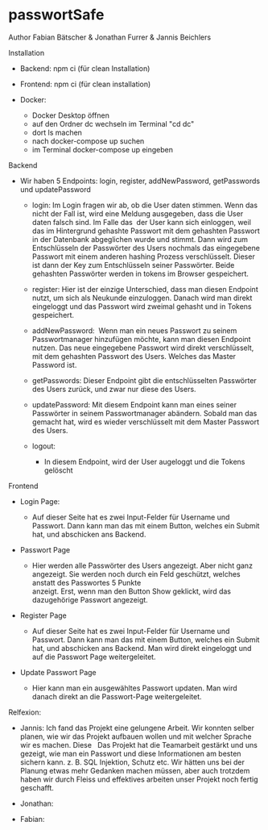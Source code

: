 # passwortSafe

Author Fabian Bätscher & Jonathan Furrer & Jannis Beichlers

Installation

- Backend: npm ci (für clean Installation)
- Frontend: npm ci (für clean installation)

- Docker:
  - Docker Desktop öffnen
  - auf den Ordner dc wechseln im Terminal "cd dc"
  - dort ls machen
  - nach docker-compose up suchen
  - im Terminal docker-compose up eingeben

Backend

- Wir haben 5 Endpoints: login, register, addNewPassword,
  getPasswords und updatePassword

  - login:
    Im Login fragen wir ab, ob die User daten stimmen. Wenn das nicht der Fall ist, wird eine Meldung ausgegeben, dass die User daten falsch sind. Im Falle das
     der User kann sich einloggen, weil das im Hintergrund gehashte Passwort mit dem gehashten Passwort in der Datenbank abgeglichen wurde und stimmt. Dann wird zum  
     Entschlüsseln der Passwörter des Users nochmals das eingegebene Passwort mit einem anderen hashing Prozess verschlüsselt. Dieser ist dann der Key zum Entschlüsseln seiner Passwörter. Beide gehashten Passwörter werden in tokens im Browser gespeichert.

  - register:
    Hier ist der einzige Unterschied, dass man diesen Endpoint nutzt, um sich als Neukunde einzuloggen. Danach wird man direkt eingeloggt und das Passwort wird zweimal gehasht und in Tokens gespeichert.

  - addNewPassword:
     Wenn man ein neues Passwort zu seinem Passwortmanager hinzufügen möchte, kann man diesen Endpoint nutzen. Das neue eingegebene Passwort wird direkt verschlüsselt,
    mit dem gehashten Passwort des Users. Welches das Master Password ist.

  - getPasswords:
    Dieser Endpoint gibt die entschlüsselten Passwörter des Users zurück, und zwar nur diese des Users.

  - updatePassword:
    Mit diesem Endpoint kann man eines seiner Passwörter in seinem Passwortmanager abändern. Sobald man das gemacht hat, wird es wieder verschlüsselt mit dem Master Passwort des Users.
  - logout:
    - In diesem Endpoint, wird der User augeloggt und die Tokens gelöscht

Frontend

- Login Page:

  - Auf dieser Seite hat es zwei Input-Felder für Username und Passwort. Dann kann man das mit einem Button, welches ein Submit hat, und abschicken ans Backend.

- Passwort Page

  - Hier werden alle Passwörter des Users angezeigt. Aber nicht ganz angezeigt. Sie werden noch durch ein Feld geschützt, welches anstatt des Passwortes 5 Punkte  
    anzeigt. Erst, wenn man den Button Show geklickt, wird das dazugehörige Passwort angezeigt.

- Register Page

  - Auf dieser Seite hat es zwei Input-Felder für Username und Passwort. Dann kann man das mit einem Button, welches ein Submit hat, und abschicken ans Backend. Man
    wird direkt eingeloggt und auf die Passwort Page weitergeleitet.

- Update Passwort Page
  - Hier kann man ein ausgewähltes Passwort updaten. Man wird danach direkt an die Passwort-Page weitergeleitet.

Relfexion:

- Jannis:
  Ich fand das Projekt eine gelungene Arbeit. Wir konnten selber planen, wie wir das Projekt aufbauen wollen und mit welcher Sprache wir es machen. Diese  
  Das Projekt hat die Teamarbeit gestärkt und uns gezeigt, wie man ein Passwort und diese Informationen am besten sichern kann. z. B.
  SQL Injektion, Schutz etc. Wir hätten uns bei der Planung etwas mehr Gedanken machen müssen, aber auch trotzdem haben wir durch Fleiss und effektives arbeiten unser Projekt noch fertig geschafft.

- Jonathan:
- Fabian:
